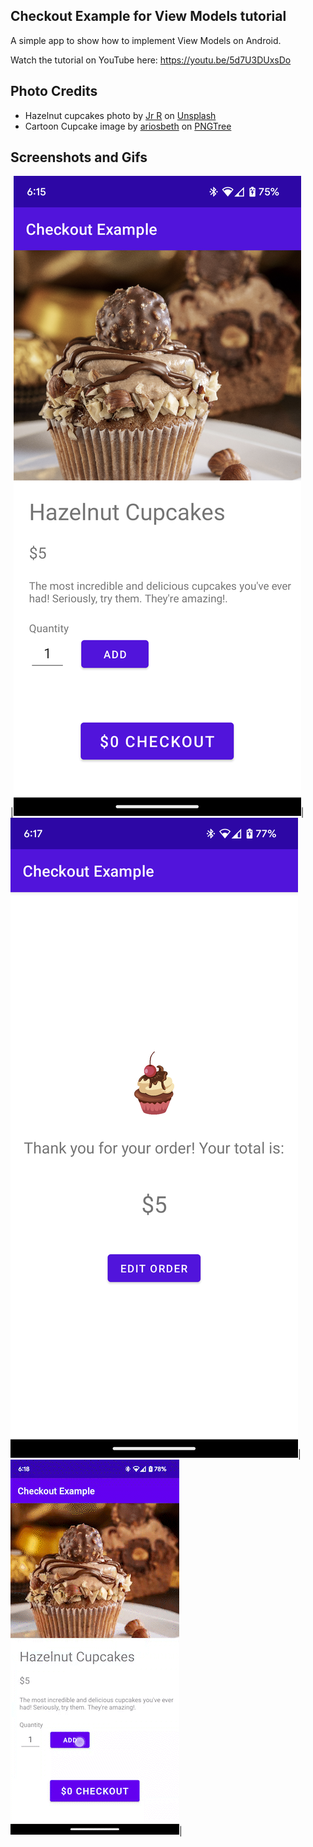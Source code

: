 ## Checkout Example for View Models tutorial
A simple app to show how to implement View Models on Android.

Watch the tutorial on YouTube here:
https://youtu.be/5d7U3DUxsDo

## Photo Credits
- Hazelnut cupcakes photo by [Jr R](https://unsplash.com/@wachalala?utm_source=unsplash&utm_medium=referral&utm_content=creditCopyText) on [Unsplash](https://unsplash.com/photos/90HdOlGbjck?utm_source=unsplash&utm_medium=referral&utm_content=creditCopyText)
- Cartoon Cupcake image by [ariosbeth](https://pngtree.com/freepng/cartoon-cupcake-for-birthday-decoration_5314854.html) on [PNGTree](https://pngtree.com/)

## Screenshots and Gifs
|![](./screenshots/product-detail-fragment.png)|![](./screenshots/shopping-cart-fragment.png)|![](./screenshots/checkout-example.gif)|
